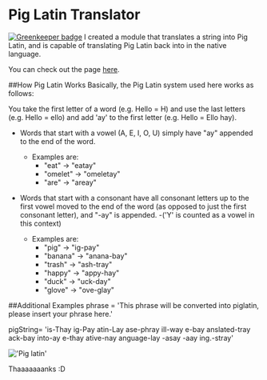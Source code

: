 # Pig Latin Translator

[![Greenkeeper badge](https://badges.greenkeeper.io/JoeKarlsson/Pig-Latin.svg)](https://greenkeeper.io/)
I created a module that translates a string into Pig Latin, and is capable of translating Pig Latin back into in the native language.

You can check out the page [here](https://joekarlsson1.github.io/Pig-Latin/).

##How Pig Latin Works
Basically, the Pig Latin system used here works as follows:

You take the first letter of a word (e.g. Hello = H) and use the last letters (e.g. Hello = ello) and add 'ay' to the first letter (e.g. Hello = Ello hay).

- Words that start with a vowel (A, E, I, O, U) simply have "ay" appended to the end of the word.
     - Examples are:
          - "eat" → "eatay"
          - "omelet" → "omeletay"
          - "are" → "areay"

- Words that start with a consonant have all consonant letters up to the first vowel moved to the end of the word (as opposed to just the first consonant letter), and "-ay" is appended.
     -('Y' is counted as a vowel in this context)
     - Examples are:
          - "pig" → "ig-pay"
          - "banana" → "anana-bay"
          - "trash" → "ash-tray"
          - "happy" → "appy-hay"
          - "duck" → "uck-day"
          - "glove" → "ove-glay"

##Additional Examples
phrase = 'This phrase will be converted into piglatin, please insert your phrase here.'

pigString= 'is-Thay ig-Pay atin-Lay ase-phray ill-way e-bay anslated-tray ack-bay into-ay e-thay ative-nay anguage-lay -asay -aay ing.-stray'

!['Pig latin'](https://media.giphy.com/media/c2rJA8UVBVodi/giphy.gif)

Thaaaaaaanks :D